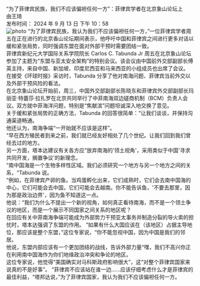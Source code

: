“为了菲律宾民族，我们不应该偏袒任何一方”：菲律宾学者在北京象山论坛上  
由王琦  
发布时间： 2024 年 9 月 13 日 下午 10：58  
![photo](https://www.globaltimes.cn/Portals/0/attachment/2024/2024-09-05/d304cb5a-34e6-4e81-bfd0-02d42ad3cc49.jpeg)
“为了菲律宾民族，我认为我们不应该偏袒任何一方，”一位菲律宾学者周五在正在进行的北京香山论坛期间表示，他呼吁中国和菲律宾之间进行更多对话以缓和紧张局势，同时强调东盟在面对外部干预时需要团结一致。  
菲律宾新纪元大学国际关系学院院长 Carlos C. Tabunda Jr 周五在北京象山论坛参加了主题为“东盟与亚太安全架构”的特别会议。该会议由中国前外交部副部长傅英主持，来自中国、新加坡、印度尼西亚和马来西亚的小组成员也出席了会议。  
在接受《环球时报》采访时，Tabunda 分享了他对南海问题、菲律宾当前外交以及外部干预风险的看法。  
在北京象山论坛开始前，周三，中国外交部副部长陈晓东和菲律宾外交部副部长玛丽亚·特蕾莎·拉扎罗在北京共同举行了中菲南海双边磋商机制（BCM）负责人会议。双方就中菲海洋问题，特别是“焦献滨”问题坦诚深入地交换了意见。  
关于缓和紧张局势的正确方法，Tabunda 的回答很简单：“让我们谈谈，并保持沟通渠道畅通。  
他还认为，南海争端“一开始就不应该是这样”。  
“早在西方殖民者到来之前，我们就已经友好相处了几个世纪。让我们回到我们曾经去过的地方。  
另一方面，塔本达建议有关各方应“放弃南海的'领土视角'，采用类似于中国'寻求共同开发，搁置争议'的新理念。  
“南中国海是一个生物多样性区域。我们必须研究一个地方与另一个地方之间的关系，“Tabunda 说。  
“例如，在菲律宾产卵的鱼。当鸡蛋孵化出来，它们成熟时，它们会去南中国海的中心，它们可能会去中国，它们可能会去越南。你不能告诉鱼，'不要去那里，因为那是政治边界'，因为鱼不知道这一点。  
他说：“我们为什么不提出一个新的视角，如何真正看待南海，而不是一个领土争议的地区，而是一个展示不同国家之间关系的地区呢？  
在回应有关中菲南海争端可能成为外部势力干预亚太事务并制造分裂的导火索的担忧时，塔本达强调了东盟的作用。
“如果有什么大国应该在（该地区）占据主导地位，那应该是整个东盟，”这位专家说，“你不能忽视中国，因为中国是我们的邻居。  
他说，东盟内部应该有一个更加团结的战线，告诉外部力量“嘿，我们不高兴你正在利用南中国海作为你们地缘政治冲突和争论的地区。  
这位专家说，他觉得“美国确实对马科斯政府影响很大”，这“对整个菲律宾国家来说真的不是好事”。
“菲律宾不应该站在谁一边......应该仔细考虑什么才是菲律宾的最佳利益，“塔邦达说，”为了菲律宾国家，我认为我们不应该偏袒任何一方。
